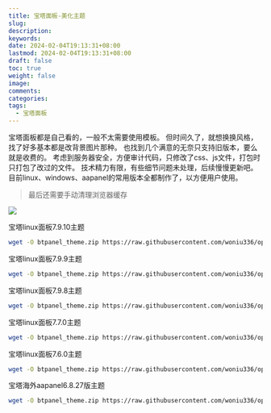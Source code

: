 ```yaml
---
title: 宝塔面板-美化主题
slug: 
description: 
keywords: 
date: 2024-02-04T19:13:31+08:00
lastmod: 2024-02-04T19:13:31+08:00
draft: false
toc: true
weight: false
image: 
comments: 
categories: 
tags:
  - 宝塔面板
---
```

宝塔面板都是自己看的，一般不太需要使用模板。
但时间久了，就想换换风格，找了好多基本都是改背景图片那种。
也找到几个满意的无奈只支持旧版本，要么就是收费的。
考虑到服务器安全，方便审计代码，只修改了css、js文件，打包时只打包了改过的文件。
技术精力有限，有些细节问题未处理，后续慢慢更新吧。
目前linux、windows、aapanel的常用版本全都制作了，以方便用户使用。

>最后还需要手动清理浏览器缓存


![](https://imgs.leshans.eu.org/2024/02/814dc43e7c6cdf4e7057651e0d1a5947.webp)





宝塔linux面板7.9.10主题

```bash
wget -O btpanel_theme.zip https://raw.githubusercontent.com/woniu336/open_shell/main/bt/BTPanel_theme_linux_7910.zip && unzip -o btpanel_theme.zip -d /www/server/ && /etc/init.d/bt restart
```


宝塔linux面板7.9.9主题

```bash
wget -O btpanel_theme.zip https://raw.githubusercontent.com/woniu336/open_shell/main/bt/BTPanel_theme_linux_799.zip && unzip -o btpanel_theme.zip -d /www/server/ && /etc/init.d/bt restart
```


宝塔linux面板7.9.8主题

```bash
wget -O btpanel_theme.zip https://raw.githubusercontent.com/woniu336/open_shell/main/bt/BTPanel_theme_linux_798.zip && unzip -o btpanel_theme.zip -d /www/server/ && /etc/init.d/bt restart
```


宝塔linux面板7.7.0主题

```bash
wget -O btpanel_theme.zip https://raw.githubusercontent.com/woniu336/open_shell/main/bt/BTPanel_theme_linux_770.zip && unzip -o btpanel_theme.zip -d /www/server/ && /etc/init.d/bt restart
```


宝塔linux面板7.6.0主题

```bash
wget -O btpanel_theme.zip https://raw.githubusercontent.com/woniu336/open_shell/main/bt/BTPanel_theme_linux_760.zip && unzip -o btpanel_theme.zip -d /www/server/ && /etc/init.d/bt restart
```


宝塔海外aapanel6.8.27版主题

```bash
wget -O btpanel_theme.zip https://raw.githubusercontent.com/woniu336/open_shell/main/bt/BTPanel_theme_aapanel_6827.zip && unzip -o btpanel_theme.zip -d /www/server/ && /etc/init.d/bt restart
```







